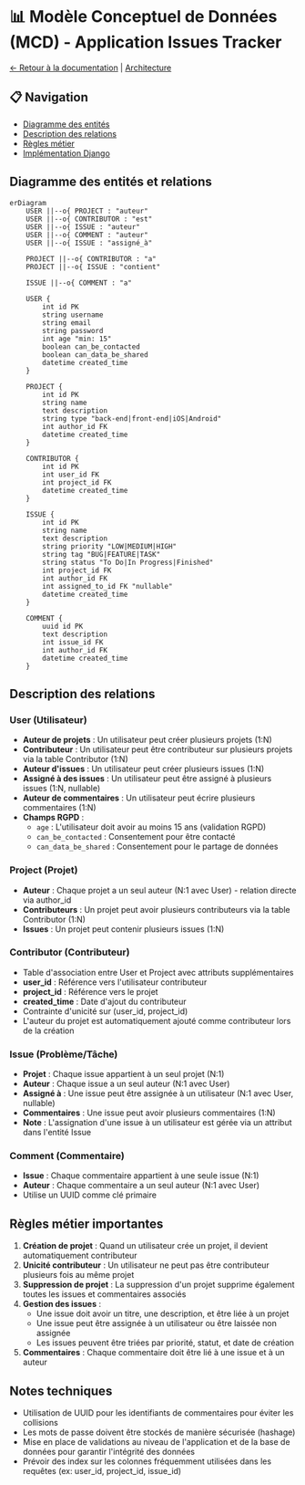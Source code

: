 # 📊 Modèle Conceptuel de Données (MCD) - Application Issues Tracker

[← Retour à la documentation](../README.md) | [Architecture](./architecture.md)

## 📋 Navigation
- [Diagramme des entités](#diagramme-des-entités-et-relations)
- [Description des relations](#description-des-relations)
- [Règles métier](#règles-métier-importantes)
- [Implémentation Django](../guides/django-guide.md#les-modèles-django-orm)

## Diagramme des entités et relations

```mermaid
erDiagram
    USER ||--o{ PROJECT : "auteur"
    USER ||--o{ CONTRIBUTOR : "est"
    USER ||--o{ ISSUE : "auteur"
    USER ||--o{ COMMENT : "auteur"
    USER ||--o{ ISSUE : "assigné_à"
    
    PROJECT ||--o{ CONTRIBUTOR : "a"
    PROJECT ||--o{ ISSUE : "contient"
    
    ISSUE ||--o{ COMMENT : "a"
    
    USER {
        int id PK
        string username
        string email
        string password
        int age "min: 15"
        boolean can_be_contacted
        boolean can_data_be_shared
        datetime created_time
    }
    
    PROJECT {
        int id PK
        string name
        text description
        string type "back-end|front-end|iOS|Android"
        int author_id FK
        datetime created_time
    }
    
    CONTRIBUTOR {
        int id PK
        int user_id FK
        int project_id FK
        datetime created_time
    }
    
    ISSUE {
        int id PK
        string name
        text description
        string priority "LOW|MEDIUM|HIGH"
        string tag "BUG|FEATURE|TASK"
        string status "To Do|In Progress|Finished"
        int project_id FK
        int author_id FK
        int assigned_to_id FK "nullable"
        datetime created_time
    }
    
    COMMENT {
        uuid id PK
        text description
        int issue_id FK
        int author_id FK
        datetime created_time
    }
```

## Description des relations

### User (Utilisateur)
- **Auteur de projets** : Un utilisateur peut créer plusieurs projets (1:N)
- **Contributeur** : Un utilisateur peut être contributeur sur plusieurs projets via la table Contributor (1:N)
- **Auteur d'issues** : Un utilisateur peut créer plusieurs issues (1:N)
- **Assigné à des issues** : Un utilisateur peut être assigné à plusieurs issues (1:N, nullable)
- **Auteur de commentaires** : Un utilisateur peut écrire plusieurs commentaires (1:N)
- **Champs RGPD** :
  - `age` : L'utilisateur doit avoir au moins 15 ans (validation RGPD)
  - `can_be_contacted` : Consentement pour être contacté
  - `can_data_be_shared` : Consentement pour le partage de données

### Project (Projet)
- **Auteur** : Chaque projet a un seul auteur (N:1 avec User) - relation directe via author_id
- **Contributeurs** : Un projet peut avoir plusieurs contributeurs via la table Contributor (1:N)
- **Issues** : Un projet peut contenir plusieurs issues (1:N)

### Contributor (Contributeur)
- Table d'association entre User et Project avec attributs supplémentaires
- **user_id** : Référence vers l'utilisateur contributeur
- **project_id** : Référence vers le projet
- **created_time** : Date d'ajout du contributeur
- Contrainte d'unicité sur (user_id, project_id)
- L'auteur du projet est automatiquement ajouté comme contributeur lors de la création

### Issue (Problème/Tâche)
- **Projet** : Chaque issue appartient à un seul projet (N:1)
- **Auteur** : Chaque issue a un seul auteur (N:1 avec User)
- **Assigné à** : Une issue peut être assignée à un utilisateur (N:1 avec User, nullable)
- **Commentaires** : Une issue peut avoir plusieurs commentaires (1:N)
- **Note** : L'assignation d'une issue à un utilisateur est gérée via un attribut dans l'entité Issue

### Comment (Commentaire)
- **Issue** : Chaque commentaire appartient à une seule issue (N:1)
- **Auteur** : Chaque commentaire a un seul auteur (N:1 avec User)
- Utilise un UUID comme clé primaire

## Règles métier importantes

1. **Création de projet** : Quand un utilisateur crée un projet, il devient automatiquement contributeur
2. **Unicité contributeur** : Un utilisateur ne peut pas être contributeur plusieurs fois au même projet
3. **Suppression de projet** : La suppression d'un projet supprime également toutes les issues et commentaires associés
4. **Gestion des issues** :
   - Une issue doit avoir un titre, une description, et être liée à un projet
   - Une issue peut être assignée à un utilisateur ou être laissée non assignée
   - Les issues peuvent être triées par priorité, statut, et date de création
5. **Commentaires** : Chaque commentaire doit être lié à une issue et à un auteur

## Notes techniques

- Utilisation de UUID pour les identifiants de commentaires pour éviter les collisions
- Les mots de passe doivent être stockés de manière sécurisée (hashage)
- Mise en place de validations au niveau de l'application et de la base de données pour garantir l'intégrité des données
- Prévoir des index sur les colonnes fréquemment utilisées dans les requêtes (ex: user_id, project_id, issue_id)
